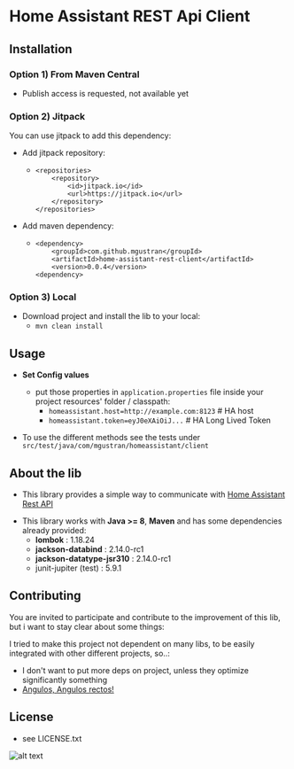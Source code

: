 # Home Assistant REST Api Client




## Installation
### Option 1) From Maven Central
* Publish access is requested, not available yet

### Option 2) Jitpack
You can use jitpack to add this dependency:
  * Add jitpack repository:
    * ```
      <repositories>
		  <repository>
		      <id>jitpack.io</id>
		      <url>https://jitpack.io</url>
		  </repository>
      </repositories> 
      ```
  * Add maven dependency:
    * ```
      <dependency>
		  <groupId>com.github.mgustran</groupId>
		  <artifactId>home-assistant-rest-client</artifactId>
		  <version>0.0.4</version>
      <dependency>
      ```

### Option 3) Local
* Download project and install the lib to your local:
  * `mvn clean install`


## Usage
* **Set Config values**
  * put those properties in `application.properties` file inside your project resources' folder / classpath:
    * `homeassistant.host=http://example.com:8123`  # HA host
    * `homeassistant.token=eyJ0eXAiOiJ...`   # HA Long Lived Token


* To use the different methods see the tests under `src/test/java/com/mgustran/homeassistant/client`

## About the lib

* This library provides a simple way to communicate with [Home Assistant Rest API](https://developers.home-assistant.io/docs/api/rest/)

[//]: # (* **Development still in progress**)

[//]: # ()
[//]: # ()
[//]: # (* Currently, I have never done a lib to be used)

[//]: # (  with many different configurations &#40;java versions, other deps, etc&#41;, so be pacient if something is not THE STANDARD or THE GOOD WAY)

[//]: # ()
[//]: # ()
[//]: # (* This library is not published in any maven repo,)

[//]: # (  you will have to install it locally with maven)

[//]: # (  or deploy it to your repo.)

[//]: # (  &#40;I like to think that one day I will publish it to central, but who knows&#41;)


* This library works with **Java >= 8**, **Maven** and has some dependencies already provided:
  * **lombok** : 1.18.24
  * **jackson-databind** : 2.14.0-rc1
  * **jackson-datatype-jsr310** : 2.14.0-rc1
  * junit-jupiter (test) : 5.9.1


## Contributing
You are invited to participate and contribute to the improvement of this lib, but i want to stay clear about some things:

I tried to make this project not dependent on many libs, to be easily integrated with other different projects, so..:
* I don't want to put more deps on project, unless they optimize significantly something
* [Angulos, Angulos rectos!](https://www.youtube.com/watch?v=bxaYsGo-Sec)

## License
* see LICENSE.txt


![alt text](https://media.tenor.com/Qk9SE5aOLPEAAAAM/yes-awkward.gif "It is what it is")
